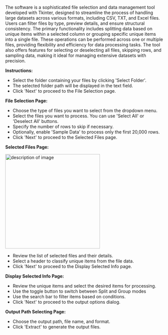 The software is a sophisticated file selection and data management tool developed with Tkinter, designed to streamline the process of handling large datasets across various formats, including CSV, TXT, and Excel files. Users can filter files by type, preview details, and ensure structural consistency. The primary functionality includes splitting data based on unique items within a selected column or grouping specific unique items into a single file. These operations can be performed across one or multiple files, providing flexibility and efficiency for data processing tasks. The tool also offers features for selecting or deselecting all files, skipping rows, and sampling data, making it ideal for managing extensive datasets with precision.

**Instructions:**

- Select the folder containing your files by clicking 'Select Folder'.
- The selected folder path will be displayed in the text field.
- Click 'Next' to proceed to the File Selection page.

**File Selection Page:**

- Choose the type of files you want to select from the dropdown menu.
- Select the files you want to process. You can use 'Select All' or 'Deselect All' buttons.
- Specify the number of rows to skip if necessary.
- Optionally, enable 'Sample Data' to process only the first 20,000 rows.
- Click 'Next' to proceed to the Selected Files page.

**Selected Files Page:**

<img src="https://github.com/jasper1005/PyDataHandler/assets/69462492/fb80a4d5-28e9-4c36-982f-2e3ca5e67826" alt="description of image" width="300"/>


- Review the list of selected files and their details.
- Select a header to classify unique items from the file data.
- Click 'Next' to proceed to the Display Selected Info page.
  
**Display Selected Info Page:**

- Review the unique items and select the desired items for processing.
- Use the toggle button to switch between Split and Group modes
- Use the search bar to filter items based on conditions.
- Click 'Next' to proceed to the output options dialog.

**Output Path Selecting Page:**

- Choose the output path, file name, and format.
- Click 'Extract' to generate the output files.
